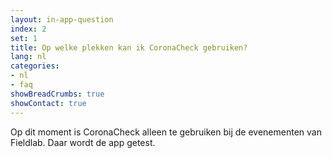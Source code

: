 ```yaml
---
layout: in-app-question
index: 2
set: 1
title: Op welke plekken kan ik CoronaCheck gebruiken?
lang: nl
categories:
- nl
- faq
showBreadCrumbs: true
showContact: true
---
```

Op dit moment is CoronaCheck alleen te gebruiken bij de evenementen van Fieldlab. Daar wordt de app getest. 
